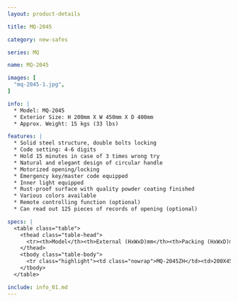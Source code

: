 ```yaml
---
layout: product-details

title: MQ-2045

category: new-safes

series: MQ

name: MQ-2045

images: [
  "mq-2045-1.jpg",
]

info: |
  * Model: MQ-2045
  * Exterior Size: H 200mm X W 450mm X D 400mm
  * Approx. Weight: 15 kgs (33 lbs)

features: |
  * Solid steel structure, double bolts locking
  * Code setting: 4-6 digits
  * Hold 15 minutes in case of 3 times wrong try
  * Natural and elegant design of circular handle
  * Motorized opening/locking
  * Emergency key/master code equipped
  * Inner light equipped
  * Rust-proof surface with quality powder coating finished
  * Various colors available
  * Remote controlling function (optional)
  * Can read out 125 pieces of records of opening (optional)

specs: |
  <table class="table">
    <thead class="table-head">
      <tr><th>Model</th><th>External (HxWxD)mm</th><th>Packing (HxWxD)mm</th><th>Weight (kg)</th><th>Door (mm)</th><th>Body (mm)</th><th>20’FCL (pcs)</th></tr>
    </thead>
    <tbody class="table-body">
      <tr class="highlight"><td class="nowrap">MQ-2045ZH</td><td>200X450X400</td><td>220X470X450</td><td>15</td><td>5</td><td>2</td><td>625</td></tr>
    </tbody>
  </table>

include: info_01.md
---
```

